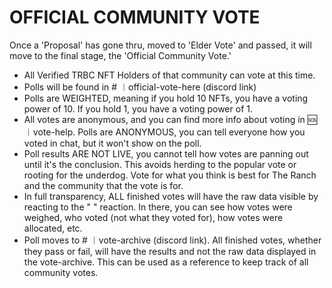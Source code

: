# OFFICIAL COMMUNITY VOTE

Once a 'Proposal' has gone thru, moved to 'Elder Vote' and passed, it will move to the final stage, the 'Official Community Vote.'

* All Verified TRBC NFT Holders of that community can vote at this time.
* Polls will be found in # ︱official-vote-here (discord link)
* Polls are WEIGHTED, meaning if you hold 10 NFTs, you have a voting power of 10. If you hold 1, you have a voting power of 1.
* All votes are anonymous, and you can find more info about voting in 🆘︱vote-help. Polls are ANONYMOUS, you can tell everyone how you voted in chat, but it won't show on the poll.&#x20;
* Poll results ARE NOT LIVE, you cannot tell how votes are panning out until it's the conclusion. This avoids herding to the popular vote or rooting for the underdog. Vote for what you think is best for The Ranch and the community that the vote is for.
* In full transparency, ALL finished votes will have the raw data visible by reacting to the " " reaction. In there, you can see how votes were weighed, who voted (not what they voted for), how votes were allocated, etc.
* Poll moves to # ︱vote-archive (discord link). All finished votes, whether they pass or fail, will have the results and not the raw data displayed in the vote-archive. This can be used as a reference to keep track of all community votes.
